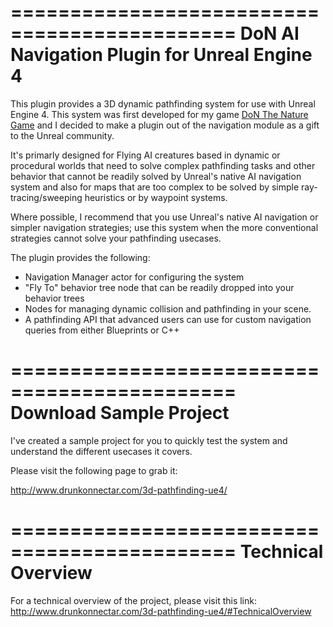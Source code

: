=============================================
DoN AI Navigation Plugin for Unreal Engine 4
=============================================

This plugin provides a 3D dynamic pathfinding system for use with Unreal Engine 4. This system was first developed for my game [DoN The Nature Game](http://www.drunkonnectar.com/) and I decided to make a plugin out of the navigation module as a gift to the Unreal community.

It's primarly designed for Flying AI creatures based in dynamic or procedural worlds that need to solve complex pathfinding tasks and other behavior that cannot be readily solved  by Unreal's native AI navigation system and also for maps that are too complex to be solved by simple ray-tracing/sweeping heuristics or by waypoint systems. 

Where possible, I recommend that you use Unreal's native AI navigation or simpler navigation strategies; use this system when the more conventional strategies cannot solve your pathfinding usecases.

The plugin provides the following:
* Navigation Manager actor for configuring the system
* "Fly To" behavior tree node that can be readily dropped into your behavior trees
* Nodes for managing dynamic collision and pathfinding in your scene.
* A pathfinding API that advanced users can use for custom navigation queries from either Blueprints or C++

=============================================
Download Sample Project
=============================================
I've created a sample project for you to quickly test the system and understand the different usecases it covers. 

Please visit the following page to grab it:

http://www.drunkonnectar.com/3d-pathfinding-ue4/

=============================================
Technical Overview
=============================================
For a technical overview of the project, please visit this link:<br>
http://www.drunkonnectar.com/3d-pathfinding-ue4/#TechnicalOverview

